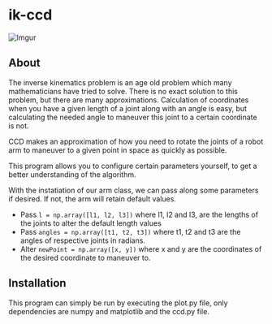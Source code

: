 # ik-ccd
![Imgur](https://imgur.com/0iVokkO.jpg)
## About
The inverse kinematics problem is an age old problem which many mathematicians have tried to solve. There is no exact solution to this problem, but there are many approximations. Calculation of coordinates when you have a given length of a joint along with an angle is easy, but calculating the needed angle to maneuver this joint to a certain coordinate is not. 

CCD makes an approximation of how you need to rotate the joints of a robot arm to maneuver to a given point in space as quickly as possible. 

This program allows you to configure certain parameters yourself, to get a better understanding of the algorithm.

With the instatiation of our arm class, we can pass along some parameters if desired. If not, the arm will retain default values.

* Pass `l = np.array([l1, l2, l3])` where l1, l2 and l3, are the lengths of the joints to alter the default length values
* Pass `angles = np.array([t1, t2, t3])` where t1, t2 and t3 are the angles of respective joints in radians.
* Alter `newPoint = np.array([x, y])` where x and y are the coordinates of the desired coordinate to maneuver to.

## Installation 
This program can simply be run by executing the plot.py file, only dependencies are numpy and matplotlib and the ccd.py file.
